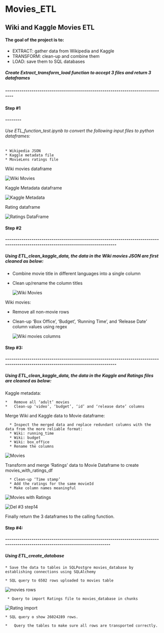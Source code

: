 # Movies_ETL
## Wiki and Kaggle Movies ETL
#### The goal of the project is to:
  - EXTRACT: gather data from Wikipedia and Kaggle
  - TRANSFORM: clean-up and combine them 
  - LOAD: save them to SQL databases
##### Create Extract_transform_load function to accept 3 files and return 3 dataframes 
##### --------------------------------------------------------------------------------

#### Step #1
#### --------
###### Use ETL_function_test.ipynb to convert the following input files to python dataframes:

    * Wikipedia JSON
    * Kaggle metadata file
    * MovieLens ratings file

 Wiki movies dataframe

   ![Wiki Movies]( https://github.com/JoRanjit/Movies_ETL/blob/main/Images/Del%20%231%20-%20wikimovies.PNG)

Kaggle Metadata dataframe

   ![Kaggle Metadata]( https://github.com/JoRanjit/Movies_ETL/blob/main/Images/Del%20%231%20Kaggle%20metadata.PNG)

Rating dataframe
  
   ![Ratings DataFrame]( https://github.com/JoRanjit/Movies_ETL/blob/main/Images/Del%20%231%20-%20ratings.PNG)

#### Step #2
#### -----------------------------------------------------------------------------------------------------------------------------------
##### Using ETL_clean_kaggle_data, the data in the Wiki movies JSON are first cleaned as below:
  
  -	Combine movie title in different languages into a single column
  - Clean up/rename the column titles

    ![Wiki Movies]( https://github.com/JoRanjit/Movies_ETL/blob/main/Images/Del%20%232%20-%20step%20%2320%20-%20wiki-movies_df.PNG)

Wiki movies:
  -	Remove all non-movie rows
  -	Clean-up ‘Box Office’, ‘Budget’, ‘Running Time’, and ‘Release Date’ column values using regex

    ![Wiki movies columns]( https://github.com/JoRanjit/Movies_ETL/blob/main/Images/Del%20%232%20-%20step%20%2321%20-%20wiki-movies_df%20columns.PNG)

#### Step #3:
#### -----------------------------------------------------------------------------------------------------------------------------------
##### Using ETL_clean_kaggle_data, the data in the Kaggle and Ratings files are cleaned as below:

Kaggle metadata:

    *	Remove all ‘adult’ movies
    *	Clean-up ‘video’, ‘budget’, ‘id’ and ‘release date’ columns

Merge Wiki and Kaggle data to Movie dataframe:

      * Inspect the merged data and replace redundant columns with the data from the more reliable format:
      *	Wiki: running_time
      *	Wiki: budget
      *	Wiki: box_office
      *	Rename the columns 
      
   ![Movies]( https://github.com/JoRanjit/Movies_ETL/blob/main/Images/Del%20%233%20-%20step%20%2315%20-%20movies_df.PNG)      
      
Transform and merge ‘Ratings’ data to Movie Dataframe to create movies_with_ratings_df

      *	Clean-up ‘Time stamp’
      *	Add the ratings for the same movieId 
      *	Make column names meaningful

   ![Movies with Ratings]( https://github.com/JoRanjit/Movies_ETL/blob/main/Images/Del%20%233%20-%20step%20%2314%20-%20movies_with_ratings_df.PNG)

   ![Del #3 step14]( https://github.com/JoRanjit/Movies_ETL/blob/main/Images/Del%20%233%20-%20step%20%2314%20-%20movies_with_ratings_df.PNG)

Finally return the 3 dataframes to the calling function.

#### Step #4:
#### --------------------------------------------------------------------------------------------------------------------------------

##### Using ETL_create_database 

    * Save the data to tables in SQLPostgre movies_database by establishing connections using SQLAlchemy
    
    * SQL query to 6502 rows uploaded to movies table
    
   ![movies rows](    https://github.com/JoRanjit/Movies_ETL/blob/main/Images/Del%20%234_movies_count.PNG)
      
     * Query to import Ratings file to movies_database in chunks
    
   ![Rating import]( https://github.com/JoRanjit/Movies_ETL/blob/main/Images/Del%20%234%20-%20ratings%20table%20import.PNG)
    
    * SQL query o show 26024289 rows.

    *	Query the tables to make sure all rows are transported correctly.
